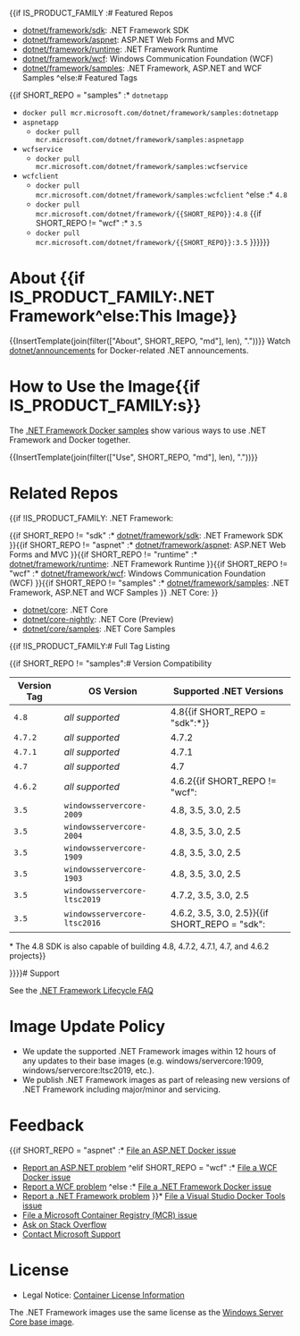 {{if IS_PRODUCT_FAMILY
:# Featured Repos

* [dotnet/framework/sdk](https://hub.docker.com/_/microsoft-dotnet-framework-sdk/): .NET Framework SDK
* [dotnet/framework/aspnet](https://hub.docker.com/_/microsoft-dotnet-framework-aspnet/): ASP.NET Web Forms and MVC
* [dotnet/framework/runtime](https://hub.docker.com/_/microsoft-dotnet-framework-runtime/): .NET Framework Runtime
* [dotnet/framework/wcf](https://hub.docker.com/_/microsoft-dotnet-framework-wcf/): Windows Communication Foundation (WCF)
* [dotnet/framework/samples](https://hub.docker.com/_/microsoft-dotnet-framework-samples/): .NET Framework, ASP.NET and WCF Samples
^else:# Featured Tags

{{if SHORT_REPO = "samples"
:* `dotnetapp`
  * `docker pull mcr.microsoft.com/dotnet/framework/samples:dotnetapp`
* `aspnetapp`
  * `docker pull mcr.microsoft.com/dotnet/framework/samples:aspnetapp`
* `wcfservice`
  * `docker pull mcr.microsoft.com/dotnet/framework/samples:wcfservice`
* `wcfclient`
  * `docker pull mcr.microsoft.com/dotnet/framework/samples:wcfclient`
^else
:* `4.8`
  * `docker pull mcr.microsoft.com/dotnet/framework/{{SHORT_REPO}}:4.8`
{{if SHORT_REPO != "wcf"
:* `3.5`
  * `docker pull mcr.microsoft.com/dotnet/framework/{{SHORT_REPO}}:3.5`
}}}}}}
# About {{if IS_PRODUCT_FAMILY:.NET Framework^else:This Image}}

{{InsertTemplate(join(filter(["About", SHORT_REPO, "md"], len), "."))}}
Watch [dotnet/announcements](https://github.com/dotnet/announcements/labels/Docker) for Docker-related .NET announcements.

# How to Use the Image{{if IS_PRODUCT_FAMILY:s}}

The [.NET Framework Docker samples](https://github.com/microsoft/dotnet-framework-docker/blob/master/samples/README.md) show various ways to use .NET Framework and Docker together.

{{InsertTemplate(join(filter(["Use", SHORT_REPO, "md"], len), "."))}}
# Related Repos
{{if !IS_PRODUCT_FAMILY:
.NET Framework:

{{if SHORT_REPO != "sdk"
    :* [dotnet/framework/sdk](https://hub.docker.com/_/microsoft-dotnet-framework-sdk/): .NET Framework SDK
}}{{if SHORT_REPO != "aspnet"
    :* [dotnet/framework/aspnet](https://hub.docker.com/_/microsoft-dotnet-framework-aspnet/): ASP.NET Web Forms and MVC
}}{{if SHORT_REPO != "runtime"
    :* [dotnet/framework/runtime](https://hub.docker.com/_/microsoft-dotnet-framework-runtime/): .NET Framework Runtime
}}{{if SHORT_REPO != "wcf"
    :* [dotnet/framework/wcf](https://hub.docker.com/_/microsoft-dotnet-framework-wcf/): Windows Communication Foundation (WCF)
}}{{if SHORT_REPO != "samples"
    :* [dotnet/framework/samples](https://hub.docker.com/_/microsoft-dotnet-framework-samples/): .NET Framework, ASP.NET and WCF Samples
}}
.NET Core:
}}
* [dotnet/core](https://hub.docker.com/_/microsoft-dotnet-core/): .NET Core
* [dotnet/core-nightly](https://hub.docker.com/_/microsoft-dotnet-core-nightly/): .NET Core (Preview)
* [dotnet/core/samples](https://hub.docker.com/_/microsoft-dotnet-core-samples/): .NET Core Samples

{{if !IS_PRODUCT_FAMILY:# Full Tag Listing

{{if SHORT_REPO != "samples":# Version Compatibility

Version Tag | OS Version | Supported .NET Versions
-- | -- | --
`4.8` | _all supported_ | 4.8{{if SHORT_REPO = "sdk":*}}
`4.7.2` | _all supported_ | 4.7.2
`4.7.1` | _all supported_ | 4.7.1
`4.7` | _all supported_ | 4.7
`4.6.2` | _all supported_ | 4.6.2{{if SHORT_REPO != "wcf":
`3.5` | `windowsservercore-2009` | 4.8, 3.5, 3.0, 2.5
`3.5` | `windowsservercore-2004` | 4.8, 3.5, 3.0, 2.5
`3.5` | `windowsservercore-1909` | 4.8, 3.5, 3.0, 2.5
`3.5` | `windowsservercore-1903` | 4.8, 3.5, 3.0, 2.5
`3.5` | `windowsservercore-ltsc2019` | 4.7.2, 3.5, 3.0, 2.5
`3.5` | `windowsservercore-ltsc2016` | 4.6.2, 3.5, 3.0, 2.5}}{{if SHORT_REPO = "sdk":

\* The 4.8 SDK is also capable of building 4.8, 4.7.2, 4.7.1, 4.7, and 4.6.2 projects}}

}}}}# Support

See the [.NET Framework Lifecycle FAQ](https://support.microsoft.com/help/17455/lifecycle-faq-net-framework)

# Image Update Policy

* We update the supported .NET Framework images within 12 hours of any updates to their base images (e.g. windows/servercore:1909, windows/servercore:ltsc2019, etc.).
* We publish .NET Framework images as part of releasing new versions of .NET Framework including major/minor and servicing.

# Feedback

{{if SHORT_REPO = "aspnet"
:* [File an ASP.NET Docker issue](https://github.com/microsoft/dotnet-framework-docker/issues)
* [Report an ASP.NET problem](https://developercommunity.visualstudio.com/spaces/61/index.html)
^elif SHORT_REPO = "wcf"
:* [File a WCF Docker issue](https://github.com/microsoft/dotnet-framework-docker/issues)
* [Report a WCF problem](https://developercommunity.visualstudio.com/spaces/61/index.html)
^else
:* [File a .NET Framework Docker issue](https://github.com/microsoft/dotnet-framework-docker/issues)
* [Report a .NET Framework problem](https://developercommunity.visualstudio.com/spaces/61/index.html)
}}* [File a Visual Studio Docker Tools issue](https://github.com/microsoft/dockertools/issues)
* [File a Microsoft Container Registry (MCR) issue](https://github.com/microsoft/containerregistry/issues)
* [Ask on Stack Overflow](https://stackoverflow.com/questions/tagged/.net)
* [Contact Microsoft Support](https://support.microsoft.com/contactus/)

# License

* Legal Notice: [Container License Information](https://aka.ms/mcr/osslegalnotice)

The .NET Framework images use the same license as the [Windows Server Core base image](https://hub.docker.com/_/microsoft-windows-servercore/).
